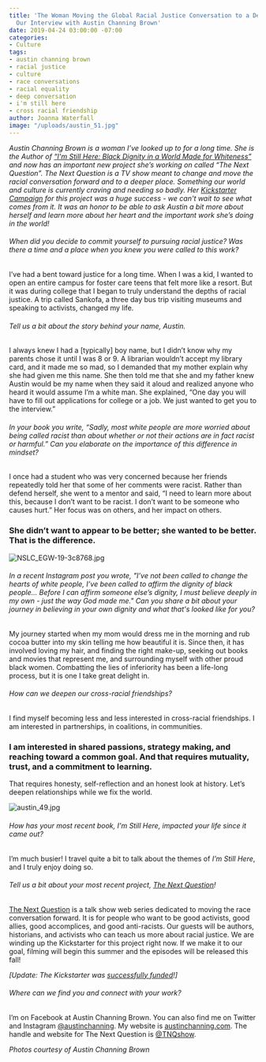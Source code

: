 ```yaml
---
title: 'The Woman Moving the Global Racial Justice Conversation to a Deeper Place:
  Our Interview with Austin Channing Brown'
date: 2019-04-24 03:00:00 -07:00
categories:
- Culture
tags:
- austin channing brown
- racial justice
- culture
- race conversations
- racial equality
- deep conversation
- i'm still here
- cross racial friendship
author: Joanna Waterfall
image: "/uploads/austin_51.jpg"
---
```


_Austin Channing Brown is a woman I’ve looked up to for a long time. She is the Author of [“I'm Still Here: Black Dignity in a World Made for Whiteness”](http://austinchanning.com/the-book) and now has an important new project she’s working on called “The Next Question”. The Next Question is a TV show meant to change and move the racial conversation forward and to a deeper place. Something our world and culture is currently craving and needing so badly. Her [Kickstarter Campaign](https://www.kickstarter.com/projects/39682875/the-next-question?ref=project) for this project was a huge success - we can't wait to see what comes from it. It was an honor to be able to ask Austin a bit more about herself and learn more about her heart and the important work she’s doing in the world!_

###### When did you decide to commit yourself to pursuing racial justice? Was there a time and a place when you knew you were called to this work?  

I’ve had a bent toward justice for a long time. When I was a kid, I wanted to open an entire campus for foster care teens that felt more like a resort. But it was during college that I began to truly understand the depths of racial justice. A trip called Sankofa, a three day bus trip visiting museums and speaking to activists, changed my life. 

###### Tell us a bit about the story behind your name, Austin. 
 
I always knew I had a [typically] boy name, but I didn’t know why my parents chose it until I was 8 or 9. A librarian wouldn’t accept my library card, and it made me so mad, so I demanded that my mother explain why she had given me this name. She then told me that she and my father knew Austin would be my name when they said it aloud and realized anyone who heard it would assume I’m a white man. She explained, “One day you will have to fill out applications for college or a job. We just wanted to get you to the interview.” 

###### In your book you write, “Sadly, most white people are more worried about being called racist than about whether or not their actions are in fact racist or harmful.” Can you elaborate on the importance of this difference in mindset?  

I once had a student who was very concerned because her friends repeatedly told her that some of her comments were racist. Rather than defend herself, she went to a mentor and said, “I need to learn more about this, because I don’t want to be racist. I don’t want to be someone who causes hurt.” Her focus was on others, and her impact on others. 

### She didn’t want to appear to be better; she wanted to be better. That is the difference. 

![NSLC_EGW-19-3c8768.jpg](/uploads/NSLC_EGW-19-3c8768.jpg)

###### In a recent Instagram post you wrote, "I’ve not been called to change the hearts of white people, I’ve been called to affirm the dignity of black people... Before I can affirm someone else’s dignity, I must believe deeply in my own - just the way God made me." Can you share a bit about your journey in believing in your own dignity and what that's looked like for you?  

My journey started when my mom would dress me in the morning and rub cocoa butter into my skin telling me how beautiful it is. Since then, it has involved loving my hair, and finding the right make-up, seeking out books and movies that represent me, and surrounding myself with other proud black women. Combatting the lies of inferiority has been a life-long process, but it is one I take great delight in. 

###### How can we deepen our cross-racial friendships?  

I find myself becoming less and less interested in cross-racial friendships. I am interested in partnerships, in coalitions, in communities. 

### I am interested in shared passions, strategy making, and reaching toward a common goal. And that requires mutuality, trust, and a commitment to learning. 

That requires honesty, self-reflection and an honest look at history. Let’s deepen relationships while we fix the world. 

![austin_49.jpg](/uploads/austin_49.jpg)

###### How has your most recent book, _I'm Still Here_, impacted your life since it came out?  

I’m much busier! I travel quite a bit to talk about the themes of _I’m Still Here_, and I truly enjoy doing so. 

###### Tell us a bit about your most recent project, [The Next Question](https://www.tnqshow.com/)!  

[The Next Question](https://www.tnqshow.com/) is a talk show web series dedicated to moving the race conversation forward. It is for people who want to be good activists, good allies, good accomplices, and good anti-racists. Our guests will be authors, historians, and activists who can teach us more about racial justice. We are winding up the Kickstarter for this project right now. If we make it to our goal, filming will begin this summer and the episodes will be released this fall! 

_[Update: The Kickstarter was [successfully funded](https://www.kickstarter.com/projects/39682875/the-next-question/posts/2486556)!]_

###### Where can we find you and connect with your work?

I’m on Facebook at Austin Channing Brown. You can also find me on Twitter and Instagram [@austinchanning](https://www.instagram.com/austinchanning/). My website is [austinchanning.com](http://austinchanning.com/). The handle and website for The Next Question is [@TNQshow](https://www.instagram.com/tnqshow/). 

_Photos courtesy of Austin Channing Brown_